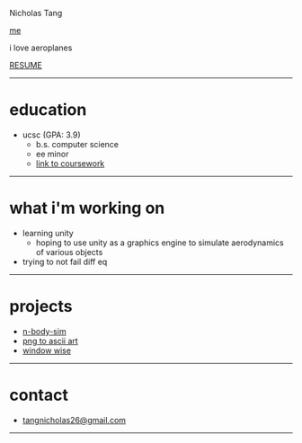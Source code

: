Nicholas Tang

[me](https://raw.githubusercontent.com/nicholas-tangerine/nicholas-tangerine.github.io/refs/heads/main/images/physics%20intersect%20computing.png)

i love aeroplanes

[RESUME](https://docs.google.com/document/d/1ATWdLgZeNuuMbrkygXd3X8yK5zObZiCE8n-l3l5jxFM/edit?usp=sharing)

---

# education
 - ucsc (GPA: 3.9)
   - b.s. computer science
   - ee minor
   - [link to coursework](https://docs.google.com/document/d/1e5zQoYm-ysLvuQymgnULH0l5_x1_kjQbUc3h2Cs5UnQ/edit?usp=sharing)

---

# what i'm working on
 - learning unity
   - hoping to use unity as a graphics engine to simulate aerodynamics of various objects
 - trying to not fail diff eq

---

# projects
 - [n-body-sim](https://github.com/nicholas-tangerine/n-body-sim)
 - [png to ascii art](https://github.com/nicholas-tangerine/png-to-text)
 - [window wise](https://github.com/nicholas-tangerine/WindowWise)

---

# contact
 - [tangnicholas26@gmail.com](mailto:tangnicholas26@gmail.com)

---
